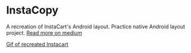 # InstaCopy

A recreation of InstaCart's Android layout.  Practice native Android layout project.  [Read more on medium](https://medium.com/@patjackson52/recreating-instacarts-layout-39f068216509)

[Gif of recreated Instacart](https://firebasestorage.googleapis.com/v0/b/jackson-ui-demos.appspot.com/o/instacopy_launch3%20_smallest.gif?alt=media)
